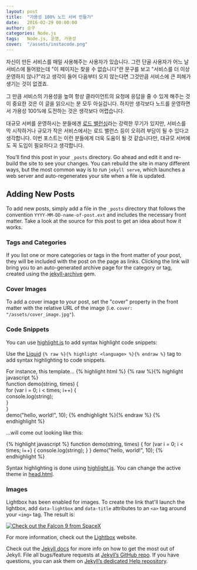 ```yaml
---
layout: post
title:  "가용성 100% 노드 서버 만들기"
date:   2016-02-29 00:00:00
author: 승구
categories: Node.js
tags:	Node.js, 운영, 가용성
cover:  "/assets/instacode.png"
---
```


자신이 만든 서비스를 매일 사용해주는 사용자가 있습니다.
그런 단골 사용자가 어느 날 서비스에 들어왔는데 "이 페이지는 찾을 수 없습니다"란 문구를 보고
"서비스를 더 이상 운영하지 않나?"라고 생각이 들어 다음부터 오지 않는다면 그것만큼 서비스에 큰 피해가 생기는 것이 없겠죠.

그 만큼 서비스의 가용성을 높여 항상 클라이언트의 요청에 응답을 줄 수 있게 해주는 것이 중요한 것은
이 글을 읽으시는 분 모두 아실겁니다. 하지만 생각보다 노드를 운영하면서 가용성 100%에 도전하는 것은 생각보다 어렵습니다.

대규모 서버를 운영하시는 분들에겐 [로드 밸런싱][load-balancing]라는 강력한 무기가 있지만,
서비스를 막 시작하거나 규모가 작은 서비스에서는 로드 밸런스 등이 오히려 부담이 될 수 있다고 생각합니다.
이번 포스트는 이런 분들에게 더욱 도움이 될 것 같습니다만,
대규모 서버에도 꼭 도입이 필요하다고 생각합니다.



You’ll find this post in your `_posts` directory. Go ahead and edit it and re-build the site to see your changes. You can rebuild the site in many different ways, but the most common way is to run `jekyll serve`, which launches a web server and auto-regenerates your site when a file is updated.

## Adding New Posts

To add new posts, simply add a file in the `_posts` directory that follows the convention `YYYY-MM-DD-name-of-post.ext` and includes the necessary front matter. Take a look at the source for this post to get an idea about how it works.

### Tags and Categories

If you list one or more categories or tags in the front matter of your post, they will be included with the post on the page as links. Clicking the link will bring you to an auto-generated archive page for the category or tag, created using the [jekyll-archive][jekyll-archive] gem.

### Cover Images

To add a cover image to your post, set the "cover" property in the front matter with the relative URL of the image (i.e. <code>cover: "/assets/cover_image.jpg"</code>).

### Code Snippets

You can use [highlight.js][highlight] to add syntax highlight code snippets:

Use the [Liquid][liquid] `{% raw %}{% highlight <language> %}{% endraw %}` tag to add syntax highlighting to code snippets.

For instance, this template...
{% highlight html %}
{% raw %}{% highlight javascript %}    
function demo(string, times) {    
  for (var i = 0; i < times; i++) {    
    console.log(string);    
  }    
}    
demo("hello, world!", 10);
{% endhighlight %}{% endraw %}
{% endhighlight %}

...will come out looking like this:

{% highlight javascript %}
function demo(string, times) {
  for (var i = 0; i < times; i++) {
    console.log(string);
  }
}
demo("hello, world!", 10);
{% endhighlight %}

Syntax highlighting is done using [highlight.js][highlight]. You can change the active theme in [head.html](https://github.com/bencentra/centrarium/blob/2dcd73d09e104c3798202b0e14c1db9fa6e77bc7/_includes/head.html#L15).

### Images

Lightbox has been enabled for images. To create the link that'll launch the lightbox, add <code>data-lightbox</code> and <code>data-title</code> attributes to an <code>&lt;a&gt;</code> tag around your <code>&lt;img&gt;</code> tag. The result is:

<a href="//bencentra.com/assets/images/falcon9_large.jpg" data-lightbox="falcon9-large" data-title="Check out the Falcon 9 from SpaceX">
  <img src="//bencentra.com/assets/images/falcon9_small.jpg" title="Check out the Falcon 9 from SpaceX">
</a>

For more information, check out the [Lightbox][lightbox] website.

Check out the [Jekyll docs][jekyll] for more info on how to get the most out of Jekyll. File all bugs/feature requests at [Jekyll’s GitHub repo][jekyll-gh]. If you have questions, you can ask them on [Jekyll’s dedicated Help repository][jekyll-help].

[jekyll]:      http://jekyllrb.com
[jekyll-gh]:   https://github.com/jekyll/jekyll
[jekyll-help]: https://github.com/jekyll/jekyll-help
[highlight]:   https://highlightjs.org/
[lightbox]:    http://lokeshdhakar.com/projects/lightbox2/
[jekyll-archive]: https://github.com/jekyll/jekyll-archives
[liquid]: https://github.com/Shopify/liquid/wiki/Liquid-for-Designers

[load-balancing]: https://en.wikipedia.org/wiki/Load_balancing_(computing)